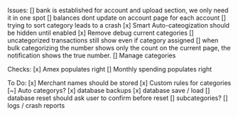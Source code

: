 Issues:
[] bank is established for account and upload section, we only need it in one spot
[] balances dont update on account page for each account
[] trying to sort category leads to a crash
[x] Smart Auto-cateogization should be hidden until enabled
[x] Remove debug current categories
[] uncategorized transactions still show even if category assigned
[] when bulk categorizing the number shows only the count on the current page, the notification shows the true number.
[] Manage categories 

Checks:
[x] Amex populates right
[] Monthly spending populates right


To Do:
[x] Merchant names should be stored 
[x] Custom rules for categories
[~] Auto categorys?
[x] database backups 
[x] database save / load
[] database reset should ask user to confirm before reset
[] subcategories?
[] logs / crash reports

